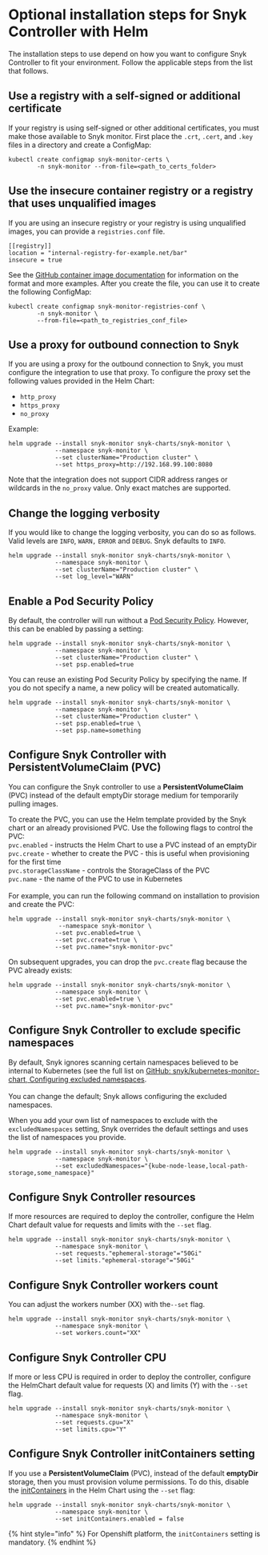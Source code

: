 # Optional installation steps for Snyk Controller with Helm

The installation steps to use depend on how you want to configure Snyk Controller to fit your environment. Follow the applicable steps from the list that follows.

## **Use a registry with a self-signed or additional certificate**

If your registry is using self-signed or other additional certificates, you must make those available to Snyk monitor. First place the `.crt`, `.cert`, and `.key` files in a directory and create a ConfigMap:

```
kubectl create configmap snyk-monitor-certs \
        -n snyk-monitor --from-file=<path_to_certs_folder>
```

## **Use the insecure container registry or a registry that uses unqualified images**

If you are using an insecure registry or your registry is using unqualified images, you can provide a `registries.conf` file.

```
[[registry]]
location = "internal-registry-for-example.net/bar"
insecure = true
```

See the [GitHub container image documentation](https://github.com/containers/image/blob/master/docs/containers-registries.conf.5.md) for information on the format and more examples. After you create the file, you can use it to create the following ConfigMap:

```
kubectl create configmap snyk-monitor-registries-conf \
        -n snyk-monitor \
        --from-file=<path_to_registries_conf_file>
```

## **Use a proxy for outbound connection to Snyk**

If you are using a proxy for the outbound connection to Snyk, you must configure the integration to use that proxy. To configure the proxy set the following values provided in the Helm Chart:

* `http_proxy`
* `https_proxy`
* `no_proxy`

Example:

```
helm upgrade --install snyk-monitor snyk-charts/snyk-monitor \
             --namespace snyk-monitor \
             --set clusterName="Production cluster" \
             --set https_proxy=http://192.168.99.100:8080
```

Note that the integration does not support CIDR address ranges or wildcards in the `no_proxy` value. Only exact matches are supported.

## **Change the logging verbosity**

If you would like to change the logging verbosity, you can do so as follows. Valid levels are `INFO`, `WARN,` `ERROR` and `DEBUG`. Snyk defaults to `INFO`.

```
helm upgrade --install snyk-monitor snyk-charts/snyk-monitor \
             --namespace snyk-monitor \
             --set clusterName="Production cluster" \
             --set log_level="WARN"
```

## **Enable a Pod Security Policy**

By default, the controller will run without a [Pod Security Policy](https://kubernetes.io/docs/concepts/policy/pod-security-policy/). However, this can be enabled by passing a setting:

```
helm upgrade --install snyk-monitor snyk-charts/snyk-monitor \
             --namespace snyk-monitor \
             --set clusterName="Production cluster" \
             --set psp.enabled=true
```

You can reuse an existing Pod Security Policy by specifying the name. If you do not specify a name, a new policy will be created automatically.

```
helm upgrade --install snyk-monitor snyk-charts/snyk-monitor \
             --namespace snyk-monitor \
             --set clusterName="Production cluster" \
             --set psp.enabled=true \
             --set psp.name=something
```

## **Configure Snyk Controller with PersistentVolumeClaim (PVC)**

You can configure the Snyk controller to use a **PersistentVolumeClaim** (PVC) instead of the default emptyDir storage medium for temporarily pulling images.

To create the PVC, you can use the Helm template provided by the Snyk chart or an already provisioned PVC. Use the following flags to control the PVC:\
`pvc.enabled` - instructs the Helm Chart to use a PVC instead of an emptyDir\
`pvc.create` - whether to create the PVC - this is useful when provisioning for the first time\
`pvc.storageClassName` - controls the StorageClass of the PVC\
`pvc.name` - the name of the PVC to use in Kubernetes\
\
For example, you can run the following command on installation to provision and create the PVC:

```
helm upgrade --install snyk-monitor snyk-charts/snyk-monitor \
              --namespace snyk-monitor \
             --set pvc.enabled=true \
             --set pvc.create=true \
             --set pvc.name="snyk-monitor-pvc"
```

On subsequent upgrades, you can drop the `pvc.create` flag because the PVC already exists:

```
helm upgrade --install snyk-monitor snyk-charts/snyk-monitor \             
             --namespace snyk-monitor \
             --set pvc.enabled=true \
             --set pvc.name="snyk-monitor-pvc"
```

## **Configure Snyk Controller to exclude specific namespaces**

By default, Snyk ignores scanning certain namespaces believed to be internal to Kubernetes (see the full list on [GitHub: snyk/kubernetes-monitor-chart, Configuring excluded namespaces](https://github.com/snyk/kubernetes-monitor/tree/master/snyk-monitor#configuring-excluded-namespaces).\
\
You can change the default; Snyk allows configuring the excluded namespaces.

When you add your own list of namespaces to exclude with the `excludedNamespaces` setting, Snyk overrides the default settings and uses the list of namespaces you provide.

```
helm upgrade --install snyk-monitor snyk-charts/snyk-monitor \ 
             --namespace snyk-monitor \
             --set excludedNamespaces="{kube-node-lease,local-path-storage,some_namespace}"
```

## **Configure Snyk Controller resources**

If more resources are required to deploy the controller, configure the Helm Chart default value for requests and limits with the `--set` flag.

```
helm upgrade --install snyk-monitor snyk-charts/snyk-monitor \
             --namespace snyk-monitor \
             --set requests."ephemeral-storage"="50Gi"
             --set limits."ephemeral-storage"="50Gi"
```

## Configure Snyk Controller workers count

You can adjust the workers number (XX) with the`--set` flag.

```
helm upgrade --install snyk-monitor snyk-charts/snyk-monitor \
             --namespace snyk-monitor \
             --set workers.count="XX"
```

## Configure Snyk Controller CPU

If more or less CPU is required in order to deploy the controller, configure the HelmChart default value for requests (X) and limits (Y) with the `--set` flag.

```
helm upgrade --install snyk-monitor snyk-charts/snyk-monitor \
             --namespace snyk-monitor \
             --set requests.cpu="X"
             --set limits.cpu="Y"
```

## Configure Snyk Controller initContainers setting

If you use a **PersistentVolumeClaim** (PVC), instead of the default **emptyDir** storage, then you must provision volume permissions. To do this, disable the [initContainer](https://github.com/snyk/kubernetes-monitor/blob/master/snyk-monitor/templates/deployment.yaml#L56)[s](https://github.com/snyk/kubernetes-monitor/blob/master/snyk-monitor/templates/deployment.yaml#L56) in the Helm Chart using the `--set` flag:

```
helm upgrade --install snyk-monitor snyk-charts/snyk-monitor \
             --namespace snyk-monitor \
             --set initContainers.enabled = false
```

{% hint style="info" %}
For Openshift platform, the `initContainers` setting is mandatory.
{% endhint %}
